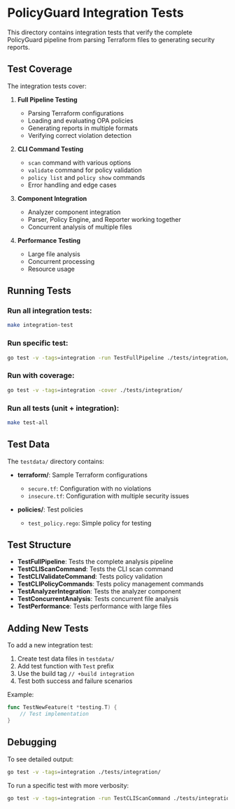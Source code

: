 # PolicyGuard Integration Tests

This directory contains integration tests that verify the complete PolicyGuard pipeline from parsing Terraform files to generating security reports.

## Test Coverage

The integration tests cover:

1. **Full Pipeline Testing**
   - Parsing Terraform configurations
   - Loading and evaluating OPA policies
   - Generating reports in multiple formats
   - Verifying correct violation detection

2. **CLI Command Testing**
   - `scan` command with various options
   - `validate` command for policy validation
   - `policy list` and `policy show` commands
   - Error handling and edge cases

3. **Component Integration**
   - Analyzer component integration
   - Parser, Policy Engine, and Reporter working together
   - Concurrent analysis of multiple files

4. **Performance Testing**
   - Large file analysis
   - Concurrent processing
   - Resource usage

## Running Tests

### Run all integration tests:
```bash
make integration-test
```

### Run specific test:
```bash
go test -v -tags=integration -run TestFullPipeline ./tests/integration/
```

### Run with coverage:
```bash
go test -v -tags=integration -cover ./tests/integration/
```

### Run all tests (unit + integration):
```bash
make test-all
```

## Test Data

The `testdata/` directory contains:

- **terraform/**: Sample Terraform configurations
  - `secure.tf`: Configuration with no violations
  - `insecure.tf`: Configuration with multiple security issues
  
- **policies/**: Test policies
  - `test_policy.rego`: Simple policy for testing

## Test Structure

- **TestFullPipeline**: Tests the complete analysis pipeline
- **TestCLIScanCommand**: Tests the CLI scan command
- **TestCLIValidateCommand**: Tests policy validation
- **TestCLIPolicyCommands**: Tests policy management commands
- **TestAnalyzerIntegration**: Tests the analyzer component
- **TestConcurrentAnalysis**: Tests concurrent file analysis
- **TestPerformance**: Tests performance with large files

## Adding New Tests

To add a new integration test:

1. Create test data files in `testdata/`
2. Add test function with `Test` prefix
3. Use the build tag `// +build integration`
4. Test both success and failure scenarios

Example:
```go
func TestNewFeature(t *testing.T) {
    // Test implementation
}
```

## Debugging

To see detailed output:
```bash
go test -v -tags=integration ./tests/integration/
```

To run a specific test with more verbosity:
```bash
go test -v -tags=integration -run TestCLIScanCommand ./tests/integration/
```